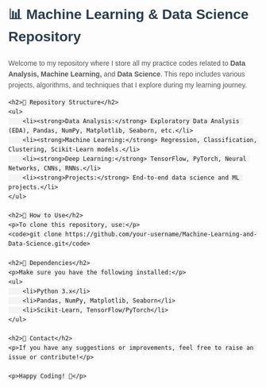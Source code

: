 <!DOCTYPE html>
<html lang="en">
<head>
    <meta charset="UTF-8">
    <meta name="viewport" content="width=device-width, initial-scale=1.0">
    <title>Machine Learning & Data Science Repository</title>
    <style>
        body { font-family: Arial, sans-serif; line-height: 1.6; }
        h1 { color: #2c3e50; }
        h2 { color: #34495e; }
        p { color: #555; }
        ul { list-style-type: square; }
        code { background-color: #f4f4f4; padding: 2px 5px; border-radius: 5px; }
    </style>
</head>
<body>
    <h1>📊 Machine Learning & Data Science Repository</h1>
    <p>Welcome to my repository where I store all my practice codes related to <strong>Data Analysis, Machine Learning,</strong> and <strong>Data Science</strong>. This repo includes various projects, algorithms, and techniques that I explore during my learning journey.</p>
    
    <h2>📂 Repository Structure</h2>
    <ul>
        <li><strong>Data Analysis:</strong> Exploratory Data Analysis (EDA), Pandas, NumPy, Matplotlib, Seaborn, etc.</li>
        <li><strong>Machine Learning:</strong> Regression, Classification, Clustering, Scikit-Learn models.</li>
        <li><strong>Deep Learning:</strong> TensorFlow, PyTorch, Neural Networks, CNNs, RNNs.</li>
        <li><strong>Projects:</strong> End-to-end data science and ML projects.</li>
    </ul>
    
    <h2>🚀 How to Use</h2>
    <p>To clone this repository, use:</p>
    <code>git clone https://github.com/your-username/Machine-Learning-and-Data-Science.git</code>
    
    <h2>📌 Dependencies</h2>
    <p>Make sure you have the following installed:</p>
    <ul>
        <li>Python 3.x</li>
        <li>Pandas, NumPy, Matplotlib, Seaborn</li>
        <li>Scikit-Learn, TensorFlow/PyTorch</li>
    </ul>
    
    <h2>📧 Contact</h2>
    <p>If you have any suggestions or improvements, feel free to raise an issue or contribute!</p>
    
    <p>Happy Coding! 🚀</p>
</body>
</html>
